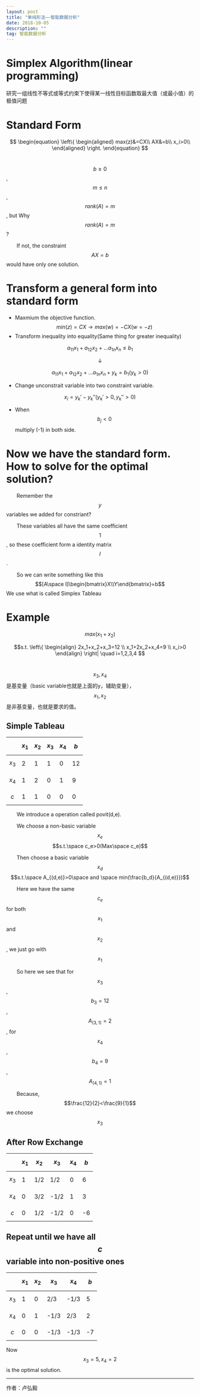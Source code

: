 ```yaml
---
layout: post
title: "单纯形法——智能数据分析"
date: 2018-10-05
description: ""
tag: 智能数据分析
---
```


<script type="text/javascript" async src="https://cdn.mathjax.org/mathjax/latest/MathJax.js?config=TeX-MML-AM_CHTML"> </script>

Simplex Algorithm(linear programming)
===
研究一组线性不等式或等式约束下使得某一线性目标函数取最大值（或最小值）的极值问题

# Standard Form

$$
\begin{equation}
\left\{
\begin{aligned}
max(z)&=CX\\
AX&=b\\
x_i>0\\
\end{aligned}
\right.
\end{equation}
$$

&ensp;&ensp;&ensp;&ensp;$$b\geq0$$, $$m\leq n$$, $$rank(A)=m$$, but Why $$rank(A)=m$$?

&ensp;&ensp;&ensp;&ensp;If not, the constraint $$AX=b$$ would have only one solution.

# Transform a general form into standard form

* Maxmium the objective function.
$$min(z)=CX\rightarrow max(w)=-CX(w=-z)$$
* Transform inequality into equality(Same thing for greater inequality)

$$a_{11}x_1+a_{12}x_2+...a_{1n}x_n\leq b_1$$

$$\downarrow$$

$$a_{11}x_1+a_{12}x_2+...a_{1n}x_n+y_k= b_1(y_k>0)$$

* Change unconstrait variable into two constraint variable.

$$x_i=y_k'-y_k''(y_k'>0,y_k''>0)$$

* When $$b_j<0$$ multiply (-1) in both side.

# Now we have the standard form. How to solve for the optimal solution?

&ensp;&ensp;&ensp;&ensp;Remember the $$y$$ variables we added for constriant?

&ensp;&ensp;&ensp;&ensp;These variables all have the same coefficient $$1$$, so these coefficient form a identity matrix $$I$$.

&ensp;&ensp;&ensp;&ensp;So we can write something like this
$$[A\space I]\begin{bmatrix}X\\Y\end{bmatrix}=b$$
We use what is called Simplex Tableau

# Example

$$max (x_1+x_2)$$

$$s.t.
\left\{
\begin{align}
2x_1+x_2+x_3=12 \\
x_1+2x_2+x_4=9 \\
x_i>0
\end{align}
\right|
\quad i=1,2,3,4
$$

&emsp;&emsp;$$x_3,x_4$$是基变量（basic variable也就是上面的y，辅助变量），$$x_1,x_2$$是非基变量，也就是要求的值。

## Simple Tableau

|     |$$x_1$$|$$x_2$$|$$x_3$$|$$x_4$$|$$b$$|
|-----|-----|-----|-----|-----|---|
|$$x_3$$|  2  |  1  |  1  |  0  | 12|
|$$x_4$$|  1  |  2  |  0  |  1  | 9 |
|$$ c $$|  1  |  1  |  0  |  0  | 0 |

&ensp;&ensp;&ensp;&ensp;We introduce a operation called povit(d,e).

&ensp;&ensp;&ensp;&ensp;We choose a non-basic variable $$x_e$$ $$s.t.\space c_e>0(Max\space c_e)$$

&ensp;&ensp;&ensp;&ensp;Then choose a basic variable $$x_d$$ $$s.t.\space A_{(d,e)}>0\space and \space min(\frac{b_d}{A_{(d,e)}})$$

&ensp;&ensp;&ensp;&ensp;Here we have the same $$c_e$$for both $$x_1$$ and $$x_2$$, we just go with $$x_1$$

&ensp;&ensp;&ensp;&ensp;So here we see that for $$x_3$$, $$b_3=12$$, $$A_{(3,1)}=2$$, for $$x_4$$, $$b_4=9$$, $$A_{(4,1)}=1$$

&ensp;&ensp;&ensp;&ensp;Because, $$\frac{12}{2}<\frac{9}{1}$$ we choose $$x_3$$

## After **Row Exchange**

|     |$$x_1$$|$$x_2$$|$$x_3$$|$$x_4$$|$$b$$|
|-----|-----|-------|-------|-----|---|
|$$x_3$$|  1  |  1/2  |   1/2 |  0  | 6 |
|$$x_4$$|  0  |  3/2  |  -1/2 |  1  | 3 |
|$$ c $$|  0  |  1/2  |  -1/2 |  0  |-6 |

## **Repeat until we have all $$c$$ variable into non-positive ones**

|     |$$x_1$$|$$x_2$$|$$x_3$$|$$x_4$$|$$b$$|
|-----|-----|-------|-------|-----|---|
|$$x_3$$|  1  |  0  |   2/3 |  -1/3  | 5 |
|$$x_4$$|  0  |  1  |  -1/3 |   2/3  | 2 |
|$$ c $$|  0  |  0  |  -1/3 |  -1/3  |-7 |

Now $$x_3=5,x_4=2$$ is the optimal solution.

* * *

作者：卢弘毅
